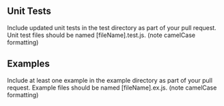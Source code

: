## Unit Tests

Include updated unit tests in the test directory as part of your pull request. Unit test files should be named [fileName].test.js. (note camelCase formatting)

## Examples

Include at least one example in the example directory as part of your pull request. Example files should be named [fileName].ex.js. (note camelCase formatting)